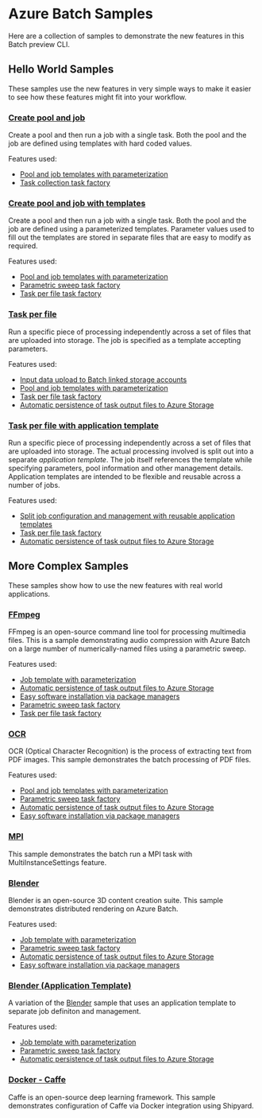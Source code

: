 # Azure Batch Samples

Here are a collection of samples to demonstrate the new features in this Batch preview CLI.

## Hello World Samples

These samples use the new features in very simple ways to make it easier to see how these features might fit into your workflow.

### [Create pool and job](hello-world/create-pool-and-job)

Create a pool and then run a job with a single task. Both the pool and the job are defined using templates with hard coded values. 

Features used:

* [Pool and job templates with parameterization](../templates.md)
* [Task collection task factory](../taskFactories.md#task-collection)


### [Create pool and job with templates](hello-world/create-pool-and-job-with-templates)

Create a pool and then run a job with a single task. Both the pool and the job are defined using a parameterized templates. Parameter values used to fill out the templates are stored in separate files that are easy to modify as required.  

Features used:

* [Pool and job templates with parameterization](../templates.md)
* [Parametric sweep task factory](../taskFactories.md#parametric-sweep)
* [Task per file task factory](../taskFactories.md#task-per-file)


### [Task per file](hello-world/task-per-file)

Run a specific piece of processing independently across a set of files that are uploaded into storage. The job is specified as a template accepting parameters.

Features used:

* [Input data upload to Batch linked storage accounts](../inputFiles.md#input-file-upload)
* [Pool and job templates with parameterization](../templates.md)
* [Task per file task factory](../taskFactories.md#task-per-file)
* [Automatic persistence of task output files to Azure Storage](../outputFiles.md)

### [Task per file with application template](hello-world/task-per-file-with-app-template)

Run a specific piece of processing independently across a set of files that are uploaded into storage. The actual processing involved is split out into a separate *application template*. The job itself references the template while specifying parameters, pool information and other management details. Application templates are intended to be flexible and reusable across a number of jobs.

Features used:

* [Split job configuration and management with reusable application templates](../application-templates.md)
* [Task per file task factory](../taskFactories.md#task-per-file)
* [Automatic persistence of task output files to Azure Storage](../outputFiles.md)


## More Complex Samples

These samples show how to use the new features with real world applications.

### [FFmpeg](ffmpeg)

FFmpeg is an open-source command line tool for processing multimedia files. This is a sample demonstrating audio compression with Azure Batch on a large number of numerically-named files using a parametric sweep.

Features used:

* [Job template with parameterization](../templates.md)
* [Automatic persistence of task output files to Azure Storage](../outputFiles.md)
* [Easy software installation via package managers](../packages.md)
* [Parametric sweep task factory](../taskFactories.md#parametric-sweep)
* [Task per file task factory](../taskFactories.md#task-per-file)

### [OCR](ocr)

OCR (Optical Character Recognition) is the process of extracting text from PDF images. This sample demonstrates the batch processing of PDF files.

Features used:

* [Pool and job templates with parameterization](../templates.md)
* [Parametric sweep task factory](../taskFactories.md#parametric-sweep)
* [Automatic persistence of task output files to Azure Storage](../outputFiles.md)
* [Easy software installation via package managers](../packages.md)

### [MPI](mpi)

This sample demonstrates the batch run a MPI task with MultiInstanceSettings feature.

### [Blender](blender)

Blender is an open-source 3D content creation suite. This sample demonstrates distributed rendering on Azure Batch.  

Features used:

* [Job template with parameterization](../templates.md)
* [Parametric sweep task factory](../taskFactories.md#parametric-sweep)
* [Automatic persistence of task output files to Azure Storage](../outputFiles.md)
* [Easy software installation via package managers](../packages.md)

### [Blender (Application Template)](blender-appTemplate) 

A variation of the [Blender](blender) sample that uses an application template to separate job definiton and management.

Features used:

* [Job template with parameterization](../templates.md)
* [Parametric sweep task factory](../taskFactories.md#parametric-sweep)
* [Automatic persistence of task output files to Azure Storage](../outputFiles.md)

### [Docker - Caffe](docker)

Caffe is an open-source deep learning framework. This sample demonstrates configuration of Caffe via Docker integration using Shipyard.


